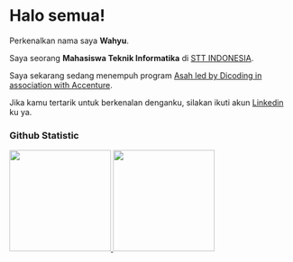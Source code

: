 <!--## Hi there 👋-->

# Halo semua! 
 
Perkenalkan nama saya **Wahyu**.<br>
 
Saya seorang **Mahasiswa Teknik Informatika** di [STT INDONESIA](https://sttindonesia.ac.id/).<br>
 
Saya sekarang sedang menempuh program [Asah led by Dicoding in association with Accenture](https://www.dicoding.com/asah).<br>
 
Jika kamu tertarik untuk berkenalan denganku, silakan ikuti akun [Linkedin](https://www.linkedin.com/in/wahyu-150173216/) ku ya.
 
### Github Statistic
<p align="left">
<a href="https://github.com/wahyuz-wu">
  <img height="180em" src="https://github-readme-stats-eight-theta.vercel.app/api?username=wahyuz-wu&show_icons=true&theme=algolia&include_all_commits=true"/>
  <img height="180em" src="https://github-readme-stats-eight-theta.vercel.app/api/top-langs/?username=wahyuz-wu&layout=compact&langs_count=9&theme=algolia"/>
</a>
</p>

<!--
**Wahyuz-wu/wahyuz-wu** is a ✨ _special_ ✨ repository because its `README.md` (this file) appears on your GitHub profile.

Here are some ideas to get you started:

- 🔭 I’m currently working on ...
- 🌱 I’m currently learning ...
- 👯 I’m looking to collaborate on ...
- 🤔 I’m looking for help with ...
- 💬 Ask me about ...
- 📫 How to reach me: ...
- 😄 Pronouns: ...
- ⚡ Fun fact: ...
-->
